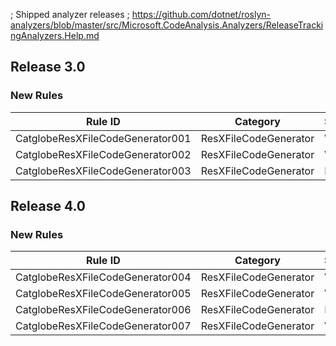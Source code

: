 ; Shipped analyzer releases
; https://github.com/dotnet/roslyn-analyzers/blob/master/src/Microsoft.CodeAnalysis.Analyzers/ReleaseTrackingAnalyzers.Help.md

## Release 3.0

### New Rules
Rule ID | Category | Severity | Notes
--------|----------|----------|-------
CatglobeResXFileCodeGenerator001 | ResXFileCodeGenerator | Warning | StringBuilderGenerator
CatglobeResXFileCodeGenerator002 | ResXFileCodeGenerator | Warning | StringBuilderGenerator
CatglobeResXFileCodeGenerator003 | ResXFileCodeGenerator | Error | StringBuilderGenerator

## Release 4.0

### New Rules
Rule ID | Category | Severity | Notes
--------|----------|----------|-------
CatglobeResXFileCodeGenerator004 | ResXFileCodeGenerator | Warning | StringBuilderGenerator
CatglobeResXFileCodeGenerator005 | ResXFileCodeGenerator | Warning | StringBuilderGenerator
CatglobeResXFileCodeGenerator006 | ResXFileCodeGenerator | Error | StringBuilderGenerator
CatglobeResXFileCodeGenerator007 | ResXFileCodeGenerator | Warning | StringBuilderGenerator

